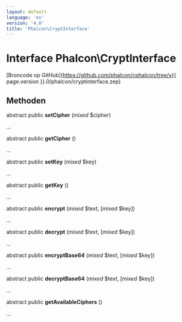 ```yaml
---
layout: default
language: 'en'
version: '4.0'
title: 'Phalcon\CryptInterface'
---
```


# Interface **Phalcon\CryptInterface**

[Broncode op GitHub](https://github.com/phalcon/cphalcon/tree/v{{ page.version }}.0/phalcon/cryptinterface.zep)

## Methoden

abstract public **setCipher** (*mixed* $cipher)

...

abstract public **getCipher** ()

...

abstract public **setKey** (*mixed* $key)

...

abstract public **getKey** ()

...

abstract public **encrypt** (*mixed* $text, [*mixed* $key])

...

abstract public **decrypt** (*mixed* $text, [*mixed* $key])

...

abstract public **encryptBase64** (*mixed* $text, [*mixed* $key])

...

abstract public **decryptBase64** (*mixed* $text, [*mixed* $key])

...

abstract public **getAvailableCiphers** ()

...